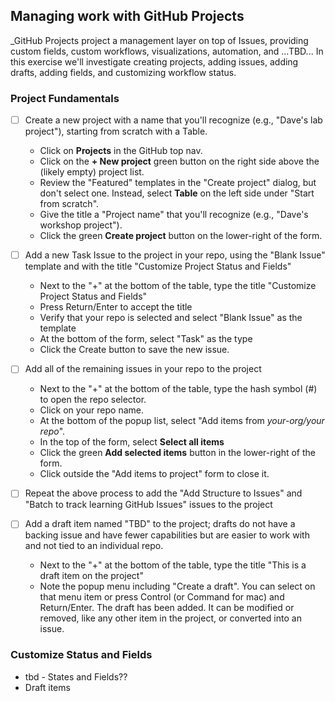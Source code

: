 ## Managing work with GitHub Projects
_GitHub Projects project a management layer on top of Issues, providing custom fields, custom workflows, visualizations, automation, and ...TBD... In this exercise we'll investigate creating projects, adding issues, adding drafts, adding fields, and customizing workflow status.

### Project Fundamentals

- [ ] Create a new project with a name that you'll recognize (e.g., "Dave's lab project"), starting from scratch with a Table.
  - Click on **Projects** in the GitHub top nav.
  - Click on the **+ New project** green button on the right side above the (likely empty) project list.
  - Review the "Featured" templates in the "Create project" dialog, but don't select one. Instead, select **Table** on the left side under "Start from scratch".
  - Give the title a "Project name" that you'll recognize (e.g., "Dave's workshop project").
  - Click the green **Create project** button on the lower-right of the form. 
- [ ] Add a new Task Issue to the project in your repo, using the "Blank Issue" template and with the title "Customize Project Status and Fields"
  - Next to the "+" at the bottom of the table, type the title "Customize Project Status and Fields"
  - Press Return/Enter to accept the title
  - Verify that your repo is selected and select "Blank Issue" as the template
  - At the bottom of the form, select "Task" as the type
  - Click the Create button to save the new issue.
- [ ] Add all of the remaining issues in your repo to the project
  - Next to the "+" at the bottom of the table, type the hash symbol (#) to open the repo selector.
  - Click on your repo name.
  - At the bottom of the popup list, select "Add items from *your-org/your repo*".
  - In the top of the form, select **Select all items**
  - Click the green **Add selected items** button in the lower-right of the form.
  - Click outside the "Add items to project" form to close it.

- [ ] Repeat the above process to add the "Add Structure to Issues" and "Batch to track learning GitHub Issues" issues to the project
- [ ] Add a draft item named "TBD" to the project; drafts do not have a backing issue and have fewer capabilities but are easier to work with and not tied to an individual repo.
  - Next to the "+" at the bottom of the table, type the title "This is a draft item on the project"
  - Note the popup menu including "Create a draft".  You can select on that menu item or press Control (or Command for mac) and Return/Enter.
    The draft has been added.  It can be modified or removed, like any other item in the project, or converted into an issue.

### Customize Status and Fields
- tbd - States and Fields??
- Draft items
